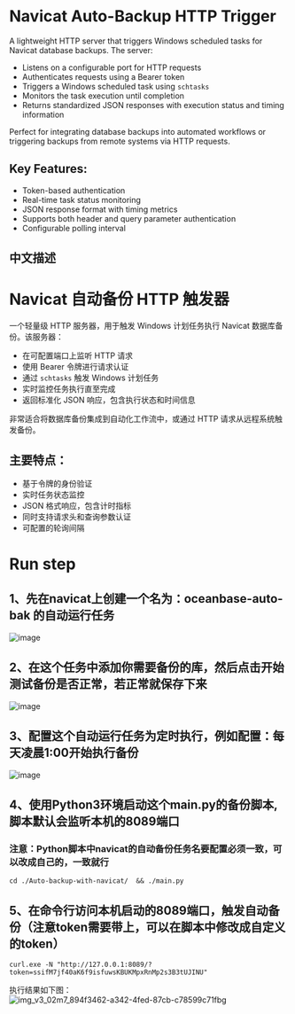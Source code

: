 # Navicat Auto-Backup HTTP Trigger

A lightweight HTTP server that triggers Windows scheduled tasks for Navicat database backups. The server:

- Listens on a configurable port for HTTP requests
- Authenticates requests using a Bearer token
- Triggers a Windows scheduled task using `schtasks`
- Monitors the task execution until completion
- Returns standardized JSON responses with execution status and timing information

Perfect for integrating database backups into automated workflows or triggering backups from remote systems via HTTP requests.

## Key Features:
- Token-based authentication
- Real-time task status monitoring
- JSON response format with timing metrics
- Supports both header and query parameter authentication
- Configurable polling interval

## 中文描述

# Navicat 自动备份 HTTP 触发器

一个轻量级 HTTP 服务器，用于触发 Windows 计划任务执行 Navicat 数据库备份。该服务器：

- 在可配置端口上监听 HTTP 请求
- 使用 Bearer 令牌进行请求认证
- 通过 `schtasks` 触发 Windows 计划任务
- 实时监控任务执行直至完成
- 返回标准化 JSON 响应，包含执行状态和时间信息

非常适合将数据库备份集成到自动化工作流中，或通过 HTTP 请求从远程系统触发备份。

## 主要特点：
- 基于令牌的身份验证
- 实时任务状态监控
- JSON 格式响应，包含计时指标
- 同时支持请求头和查询参数认证
- 可配置的轮询间隔 


# Run step
## 1、先在navicat上创建一个名为：oceanbase-auto-bak 的自动运行任务
![image](https://github.com/user-attachments/assets/f59295d5-0e6e-43b0-9553-2ffe0fe1a304)

## 2、在这个任务中添加你需要备份的库，然后点击开始测试备份是否正常，若正常就保存下来
![image](https://github.com/user-attachments/assets/2bfffe9b-e9ee-42bd-ab87-8c163dea3bde)

## 3、配置这个自动运行任务为定时执行，例如配置：每天凌晨1:00开始执行备份
![image](https://github.com/user-attachments/assets/c74cfcee-aa22-432c-8422-aacc270f31da)

## 4、使用Python3环境启动这个main.py的备份脚本,脚本默认会监听本机的8089端口
### 注意：Python脚本中navicat的自动备份任务名要配置必须一致，可以改成自己的，一致就行
`cd ./Auto-backup-with-navicat/  && ./main.py`

## 5、在命令行访问本机启动的8089端口，触发自动备份（注意token需要带上，可以在脚本中修改成自定义的token）
`curl.exe -N "http://127.0.0.1:8089/?token=ssifM7jf40aK6f9isfuwsKBUKMpxRnMp2s3B3tUJINU"`

执行结果如下图：
![img_v3_02m7_894f3462-a342-4fed-87cb-c78599c71fbg](https://github.com/user-attachments/assets/4242aba4-f545-4a01-82fd-081a66a01d58)
